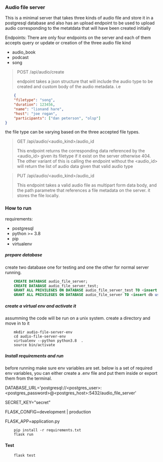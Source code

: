 ### Audio file server
This is a minimal server that takes three kinds of audio file and store it in a postgresql database and also 
has an upload endpoint to be used to upload audio corresponding to the metatdata that will have been created initially

Endpoints:
There are only four endpoints on the server and each of them accepts query or update or creation of the three audio file kind 
* audio_book
* podcast
* song

> POST /api/audio/create
> 
> endpoint takes a json structure that will include the audio type to be created and custom body of the audio metadata. 
> i.e
```json
    {
    "filetype": "song",
    "duration": 123456,
    "name": "lionand hare",
    "host": "joe rogan",
    "participants": ["dan peterson", "olsp"]
}
```
the file type can be varying based on the three accepted file types.

> GET /api/audio/<audio_kind>/audio_id
> 
> This endpoint returns the corresponding data referenced by the <audio_id> given its filetype if it exist on the server otherwise 404.
> The other variant of this is calling the endpoint without the <audio_id> will return the list of audio data given that valid audio type

> PUT /api/audio/<audio_kind>/audio_id 
> 
> This endpoint takes a valid audio file as multipart form data body, and the path parametre that references a file metadata on the server.
> it stores the file locally.

### How to run
requirements:
* postgresql 
* python >= 3.8
* pip 
* virtualenv

##### prepare database
create two database one for testing and one the other for normal server running.
```sql
    CREATE DATABASE audio_file_server;
    CREATE DATABASE audio_file_server_test;
    GRANT ALL PRIVILEGES ON DATABASE audio_file_server_test TO <insert db user here>
    GRANT ALL PRIVILEGES ON DATABASE audio_file_server TO <insert db user here>
```

##### create a virtual env and activate it
assumming the code will be run on a unix system. create a directory and move in to it
```shell
    mkdir audio-file-server-env
    cd audio-file-server-env
    virtualenv --python python3.8  .
    source bin/activate
```

##### Install requirements and run
before running make sure env variables are set. below is a set of required env variables, you can either create a .env file and put them inside
or export them from the terminal.

DATABASE_URL='postgresql://<postgres_user>:<postgres_password>@<postgres_host>:5432/audio_file_server'

SECRET_KEY="secret"

FLASK_CONFIG=development | production

FLASK_APP=application.py

```shell
    pip install -r requirements.txt
    flask run
```

#### Test
```shell
    flask test
```